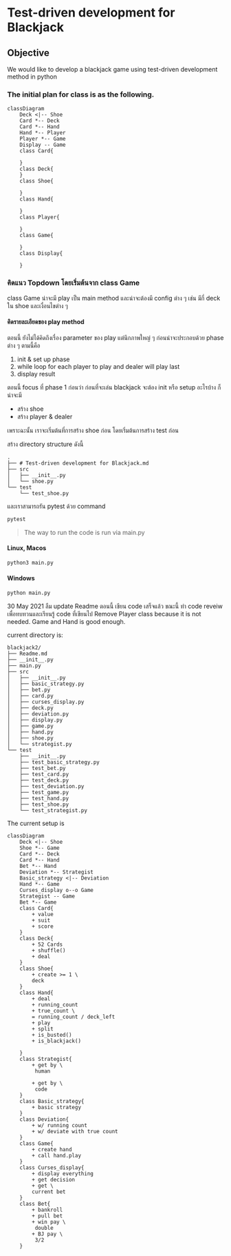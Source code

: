 # Test-driven development for Blackjack
## Objective
We would like to develop a blackjack game using test-driven development method in python

### The initial plan for class is as the following.

```mermaid
classDiagram
    Deck <|-- Shoe
    Card *-- Deck
    Card *-- Hand
    Hand *-- Player
    Player *-- Game
    Display -- Game
    class Card{
        
    }
    class Deck{
    }
    class Shoe{

    }
    class Hand{

    }
    class Player{

    }
    class Game{

    }
    class Display{

    }
```

### คิดแนว Topdown โดยเริ่มต้นจาก class Game

class Game
น่าจะมี play เป็น main method
และน่าจะต้องมี config ต่าง ๆ เช่น มีกี่ deck ใน shoe และเงื่อนไขต่าง ๆ

#### คิดรายละเอียดของ play method
ตอนนี้ ยังไม่ได้คิดถึงเรื่อง parameter ของ play แต่นึกภาพใหญ่ ๆ ก่อนน่าจะประกอบด้วย phase ต่าง ๆ ตามนี้คือ
1. init & set up phase
2. while loop for each player to play and dealer will play last
3. display result

ตอนนี้ focus ที่ phase 1 ก่อนว่า ก่อนที่จะเล่น blackjack จะต้อง init หรือ setup อะไรบ้าง ก็น่าจะมี
* สร้าง shoe
* สร้าง player & dealer

เพราะฉะนั้น เราจะเริ่มต้นที่การสร้าง shoe ก่อน
โดยเริ่มต้นการสร้าง test ก่อน

สร้าง directory structure ดังนี้
```
.
├── # Test-driven development for Blackjack.md
├── src
│   ├── __init__.py
│   └── shoe.py
└── test
    └── test_shoe.py
```
และเราสามารถรัน pytest ด้วย command
```bash
pytest
```

> The way to run the code is run via main.py
#### Linux, Macos
```bash
python3 main.py
```
#### Windows
```bash
python main.py
```
30 May 2021
ลืม update Readme ตอนนี้ เขียน code เสร็จแล้ว ขณะนี้ ทำ code reveiw เพื่อทบทวนและเรียนรู้ code ที่เขียนไป
Remove Player class because it is not needed. Game and Hand is good enough.

current directory is:
```
blackjack2/
├── Readme.md
├── __init__.py
├── main.py
├── src
│   ├── __init__.py
│   ├── basic_strategy.py
│   ├── bet.py
│   ├── card.py
│   ├── curses_display.py
│   ├── deck.py
│   ├── deviation.py
│   ├── display.py
│   ├── game.py
│   ├── hand.py
│   ├── shoe.py
│   └── strategist.py
└── test
    ├── __init__.py
    ├── test_basic_strategy.py
    ├── test_bet.py
    ├── test_card.py
    ├── test_deck.py
    ├── test_deviation.py
    ├── test_game.py
    ├── test_hand.py
    ├── test_shoe.py
    └── test_strategist.py
```
The current setup is
```mermaid
classDiagram
    Deck <|-- Shoe
    Shoe *-- Game
    Card *-- Deck
    Card *-- Hand
    Bet *-- Hand
    Deviation *-- Strategist
    Basic_strategy <|-- Deviation
    Hand *-- Game
    Curses_display o--o Game
    Strategist -- Game
    Bet *-- Game
    class Card{
        + value
        + suit
        + score      
    }
    class Deck{
        + 52 Cards
        + shuffle()
        + deal
    }
    class Shoe{
        + create >= 1 \
        deck
    }
    class Hand{
        + deal
        + running_count
        + true_count \
        = running_count / deck_left
        + play
        + split
        + is_busted()
        + is_blackjack()

    }
    class Strategist{
        + get by \
         human
        
        + get by \
         code
    }
    class Basic_strategy{
        + basic strategy
    }
    class Deviation{
        + w/ running count
        + w/ deviate with true count
    }
    class Game{
        + create hand
        + call hand.play
    }
    class Curses_display{
        + display everything
        + get decision
        + get \
        current bet
    }
    class Bet{
        + bankroll
        + pull bet
        + win pay \
         double
        + BJ pay \
         3/2
    }
```